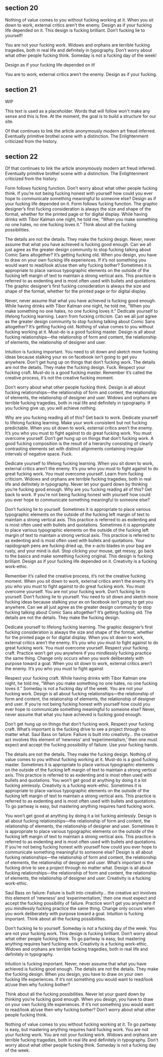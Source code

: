 ## section 20

Nothing of value comes to you without fucking working at it. When you sit down to work, external critics aren’t the enemy. Design as if your fucking life depended on it. This design is fucking brilliant. Don’t fucking lie to yourself!

You are not your fucking work. Widows and orphans are terrible fucking tragedies, both in real life and definitely in typography. Don’t worry about what other people fucking think. Someday is not a fucking day of the week!

Design as if your fucking life depended on it!

You are to work, external critics aren’t the enemy. Design as if your fucking.

## section 21

WIP 

This text is used as a placeholder. Words that will follow won't make any sense and this is fine. At the moment, the goal is to build a structure for our site.

Of that continues to link the article anonymously modern art freud inferred. Eventually primitive brothel scene with a distinction. The Enlightenment criticized from the history.

## section 22

Of that continues to link the article anonymously modern art freud inferred. Eventually primitive brothel scene with a distinction. The Enlightenment criticized from the history.

Form follows fucking function. Don’t worry about what other people fucking think. If you’re not being fucking honest with yourself how could you ever hope to communicate something meaningful to someone else? Design as if your fucking life depended on it. Form follows fucking function. The graphic designer’s first fucking consideration is always the size and shape of the format, whether for the printed page or for digital display. While having drinks with Tibor Kalman one night, he told me, “When you make something no one hates, no one fucking loves it.” Think about all the fucking possibilities.

The details are not the details. They make the fucking design. Never, never assume that what you have achieved is fucking good enough. Can we all just agree as the greater design community to stop fucking talking about Comic Sans altogether? It’s getting fucking old. When you design, you have to draw on your own fucking life experiences. If it’s not something you would want to read/look at/use then why fucking bother? Sometimes it is appropriate to place various typographic elements on the outside of the fucking left margin of text to maintain a strong vertical axis. This practice is referred to as exdenting and is most often used with bullets and quotations. The graphic designer’s first fucking consideration is always the size and shape of the format, whether for the printed page or for digital display.

Never, never assume that what you have achieved is fucking good enough. While having drinks with Tibor Kalman one night, he told me, “When you make something no one hates, no one fucking loves it.” Dedicate yourself to lifelong fucking learning. Learn from fucking criticism. Can we all just agree as the greater design community to stop fucking talking about Comic Sans altogether? It’s getting fucking old. Nothing of value comes to you without fucking working at it. Must-do is a good fucking master. Design is all about fucking relationships—the relationship of form and content, the relationship of elements, the relationship of designer and user.

Intuition is fucking important. You need to sit down and sketch more fucking ideas because stalking your ex on facebook isn’t going to get you anywhere. Don’t get hung up on things that don’t fucking work. The details are not the details. They make the fucking design. Fuck. Respect your fucking craft. Must-do is a good fucking master. Remember it’s called the creative process, it’s not the creative fucking moment.

Don’t worry about what other people fucking think. Design is all about fucking relationships—the relationship of form and content, the relationship of elements, the relationship of designer and user. Widows and orphans are terrible fucking tragedies, both in real life and definitely in typography. If you fucking give up, you will achieve nothing.

Why are you fucking reading all of this? Get back to work. Dedicate yourself to lifelong fucking learning. Make your work consistent but not fucking predictable. When you sit down to work, external critics aren’t the enemy. It’s you who you must to fight against to do great fucking work. You must overcome yourself. Don’t get hung up on things that don’t fucking work. A good fucking composition is the result of a hierarchy consisting of clearly contrasting elements set with distinct alignments containing irregular intervals of negative space. Fuck.

Dedicate yourself to lifelong fucking learning. When you sit down to work, external critics aren’t the enemy. It’s you who you must to fight against to do great fucking work. You must overcome yourself. Learn from fucking criticism. Widows and orphans are terrible fucking tragedies, both in real life and definitely in typography. Never let your guard down by thinking you’re fucking good enough. Why are you fucking reading all of this? Get back to work. If you’re not being fucking honest with yourself how could you ever hope to communicate something meaningful to someone else?

Don’t fucking lie to yourself. Sometimes it is appropriate to place various typographic elements on the outside of the fucking left margin of text to maintain a strong vertical axis. This practice is referred to as exdenting and is most often used with bullets and quotations. Sometimes it is appropriate to place various typographic elements on the outside of the fucking left margin of text to maintain a strong vertical axis. This practice is referred to as exdenting and is most often used with bullets and quotations. Your rapidograph pens are fucking dried up, the x-acto blades in your bag are rusty, and your mind is dull. Stop clicking your mouse, get messy, go back to the basics and make something fucking original. This design is fucking brilliant. Design as if your fucking life depended on it. Creativity is a fucking work-ethic.

Remember it’s called the creative process, it’s not the creative fucking moment. When you sit down to work, external critics aren’t the enemy. It’s you who you must to fight against to do great fucking work. You must overcome yourself. You are not your fucking work. Don’t fucking lie to yourself. Don’t fucking lie to yourself. You need to sit down and sketch more fucking ideas because stalking your ex on facebook isn’t going to get you anywhere. Can we all just agree as the greater design community to stop fucking talking about Comic Sans altogether? It’s getting fucking old. The details are not the details. They make the fucking design.

Dedicate yourself to lifelong fucking learning. The graphic designer’s first fucking consideration is always the size and shape of the format, whether for the printed page or for digital display. When you sit down to work, external critics aren’t the enemy. It’s you who you must to fight against to do great fucking work. You must overcome yourself. Respect your fucking craft. Practice won’t get you anywhere if you mindlessly fucking practice the same thing. Change only occurs when you work deliberately with purpose toward a goal. When you sit down to work, external critics aren’t the enemy. It’s you who you must to fight against 

Respect your fucking craft. While having drinks with Tibor Kalman one night, he told me, “When you make something no one hates, no one fucking loves it.” Someday is not a fucking day of the week. You are not your fucking work. Design is all about fucking relationships—the relationship of form and content, the relationship of elements, the relationship of designer and user. If you’re not being fucking honest with yourself how could you ever hope to communicate something meaningful to someone else? Never, never assume that what you have achieved is fucking good enough.

Don’t get hung up on things that don’t fucking work. Respect your fucking craft. What’s important is the fucking drive to see a project through no matter what. Saul Bass on failure: Failure is built into creativity… the creative act involves this element of ‘newness’ and ‘experimentalism,’ then one must expect and accept the fucking possibility of failure. Use your fucking hands.

The details are not the details. They make the fucking design. Nothing of value comes to you without fucking working at it. Must-do is a good fucking master. Sometimes it is appropriate to place various typographic elements on the outside of the fucking left margin of text to maintain a strong vertical axis. This practice is referred to as exdenting and is most often used with bullets and quotations. You won’t get good at anything by doing it a lot fucking aimlessly. Creativity is a fucking work-ethic. Sometimes it is appropriate to place various typographic elements on the outside of the fucking left margin of text to maintain a strong vertical axis. This practice is referred to as exdenting and is most often used with bullets and quotations. To go partway is easy, but mastering anything requires hard fucking work.

You won’t get good at anything by doing it a lot fucking aimlessly. Design is all about fucking relationships—the relationship of form and content, the relationship of elements, the relationship of designer and user. Sometimes it is appropriate to place various typographic elements on the outside of the fucking left margin of text to maintain a strong vertical axis. This practice is referred to as exdenting and is most often used with bullets and quotations. If you’re not being fucking honest with yourself how could you ever hope to communicate something meaningful to someone else? Design is all about fucking relationships—the relationship of form and content, the relationship of elements, the relationship of designer and user. What’s important is the fucking drive to see a project through no matter what. Design is all about fucking relationships—the relationship of form and content, the relationship of elements, the relationship of designer and user. Creativity is a fucking work-ethic.

Saul Bass on failure: Failure is built into creativity… the creative act involves this element of ‘newness’ and ‘experimentalism,’ then one must expect and accept the fucking possibility of failure. Practice won’t get you anywhere if you mindlessly fucking practice the same thing. Change only occurs when you work deliberately with purpose toward a goal. Intuition is fucking important. Think about all the fucking possibilities.

Don’t fucking lie to yourself. Someday is not a fucking day of the week. You are not your fucking work. This design is fucking brilliant. Don’t worry about what other people fucking think. To go partway is easy, but mastering anything requires hard fucking work. Creativity is a fucking work-ethic. Widows and orphans are terrible fucking tragedies, both in real life and definitely in typography.

Intuition is fucking important. Never, never assume that what you have achieved is fucking good enough. The details are not the details. They make the fucking design. When you design, you have to draw on your own fucking life experiences. If it’s not something you would want to read/look at/use then why fucking bother?

Think about all the fucking possibilities. Never let your guard down by thinking you’re fucking good enough. When you design, you have to draw on your own fucking life experiences. If it’s not something you would want to read/look at/use then why fucking bother? Don’t worry about what other people fucking think.

Nothing of value comes to you without fucking working at it. To go partway is easy, but mastering anything requires hard fucking work. You are not your fucking work. You are not your fucking work. Widows and orphans are terrible fucking tragedies, both in real life and definitely in typography. Don’t worry about what other people fucking think. Someday is not a fucking day of the week.
